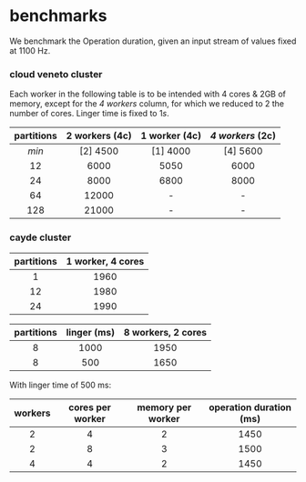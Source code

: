 # benchmarks

We benchmark the Operation duration, given an input stream of values fixed at 1100 Hz.

### cloud veneto cluster

Each worker in the following table is to be intended with 4 cores & 2GB of memory, except for the *4 workers* column, for which we reduced to 2 the number of cores. Linger time is fixed to $1 s$.

| **partitions** | 2 workers (4c) | 1 worker (4c) | *4 workers* (2c) |
|    :---:   |  :---:      | :---:       | :---:       |
|    *min*   |\[2\] 4500 |\[1\] 4000 |\[4\] 5600 |
|     12     | 6000      | 5050      | 6000      |
|     24     | 8000      | 6800      | 8000      |
|     64     | 12000     |  -        | -         |
|    128     | 21000     |  -        | -         |

### cayde cluster

| **partitions** | 1 worker, 4 cores | 
|    :---:   |  :---:      | 
|     1      | 1960      |
|     12     | 1980      |
|     24     | 1990      |

| partitions | **linger** (ms) | 8 workers, 2 cores | 
|    :---:   |  :---:   | :---:      | 
|     8      |  1000  | 1950     |
|     8      |   500  | 1650     |


With linger time of 500 ms:

| **workers** | **cores per worker** | memory per worker | operation duration (ms) |
|  :---:  |  :---:      | :---:       | :---:       |
|    2    | 4 | 2 | 1450 |
|    2    | 8 | 3 | 1500 |
|    4    | 4 | 2 | 1450 |
